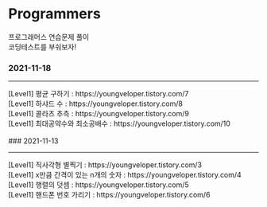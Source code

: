 # Programmers
프로그래머스 연습문제 풀이<br>
코딩테스트를 부숴보자!

### 2021-11-18
<hr>
[Level1] 평균 구하기 : https://youngveloper.tistory.com/7 <br>
[Level1] 하샤드 수 : https://youngveloper.tistory.com/8 <br>
[Level1] 콜라츠 추측 : https://youngveloper.tistory.com/9 <br>
[Level1] 최대공약수와 최소공배수 : https://youngveloper.tistory.com/10 <br>
<br>
### 2021-11-13
<hr>
[Level1] 직사각형 별찍기 : https://youngveloper.tistory.com/3 <br>
[Level1] x만큼 간격이 있는 n개의 숫자 : https://youngveloper.tistory.com/4 <br>
[Level1] 행렬의 덧셈 : https://youngveloper.tistory.com/5 <br>
[Level1] 핸드폰 번호 가리기 : https://youngveloper.tistory.com/6 <br>
